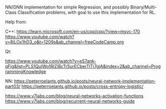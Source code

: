 NN/DNN implementation for simple Regression, and possibly Binary/Multi-Class Classification problems,
with goal to use this implementation for RL.


Help from:

C++:
https://learn.microsoft.com/en-us/cpp/cpp/?view=msvc-170
https://www.youtube.com/watch?v=8jLOx1hD3_o&t=1209s&ab_channel=freeCodeCamp.org

Qt:

https://www.youtube.com/watch?v=eS7ank-qFjg&list=PLS1QulWo1RIZiBcTr5urECberTITj7gjA&index=2&ab_channel=ProgrammingKnowledge

NN:
https://peterroelants.github.io/posts/neural-network-implementation-part03/
https://peterroelants.github.io/posts/cross-entropy-logistic/

https://www.v7labs.com/blog/neural-networks-activation-functions
https://www.v7labs.com/blog/recurrent-neural-networks-guide